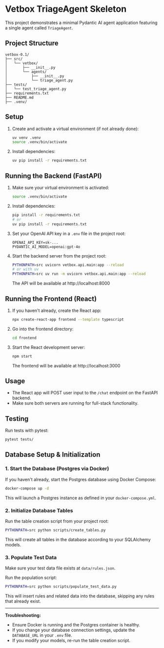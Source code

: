 # Vetbox TriageAgent Skeleton

This project demonstrates a minimal Pydantic AI agent application featuring a single agent called `TriageAgent`.

## Project Structure

```
vetbox-0.1/
├── src/
│   └── vetbox/
│       ├── __init__.py
│       └── agents/
│           ├── __init__.py
│           └── triage_agent.py
├── tests/
│   └── test_triage_agent.py
├── requirements.txt
├── README.md
├── .venv/
```

## Setup

1. Create and activate a virtual environment (if not already done):
   ```sh
   uv venv .venv
   source .venv/bin/activate
   ```
2. Install dependencies:
   ```sh
   uv pip install -r requirements.txt
   ```

## Running the Backend (FastAPI)

1. Make sure your virtual environment is activated:
   ```sh
   source .venv/bin/activate
   ```
2. Install dependencies:
   ```sh
   pip install -r requirements.txt
   # or
   uv pip install -r requirements.txt
   ```
3. Set your OpenAI API key in a `.env` file in the project root:
   ```env
   OPENAI_API_KEY=sk-...
   PYDANTIC_AI_MODEL=openai:gpt-4o
   ```
4. Start the backend server from the project root:
   ```sh
   PYTHONPATH=src uvicorn vetbox.api.main:app --reload
   # or with uv
   PYTHONPATH=src uv run -m uvicorn vetbox.api.main:app --reload
   ```
   The API will be available at http://localhost:8000

## Running the Frontend (React)

1. If you haven't already, create the React app:
   ```sh
   npx create-react-app frontend --template typescript
   ```
2. Go into the frontend directory:
   ```sh
   cd frontend
   ```
3. Start the React development server:
   ```sh
   npm start
   ```
   The frontend will be available at http://localhost:3000

## Usage
- The React app will POST user input to the `/chat` endpoint on the FastAPI backend.
- Make sure both servers are running for full-stack functionality.

## Testing

Run tests with pytest:
```sh
pytest tests/
```

## Database Setup & Initialization

### 1. Start the Database (Postgres via Docker)

If you haven't already, start the Postgres database using Docker Compose:

```bash
docker-compose up -d
```

This will launch a Postgres instance as defined in your `docker-compose.yml`.

### 2. Initialize Database Tables

Run the table creation script from your project root:

```bash
PYTHONPATH=src python scripts/create_tables.py
```

This will create all tables in the database according to your SQLAlchemy models.

### 3. Populate Test Data

Make sure your test data file exists at `data/rules.json`.

Run the population script:

```bash
PYTHONPATH=src python scripts/populate_test_data.py
```

This will insert rules and related data into the database, skipping any rules that already exist.

---

**Troubleshooting:**
- Ensure Docker is running and the Postgres container is healthy.
- If you change your database connection settings, update the `DATABASE_URL` in your `.env` file.
- If you modify your models, re-run the table creation script. 